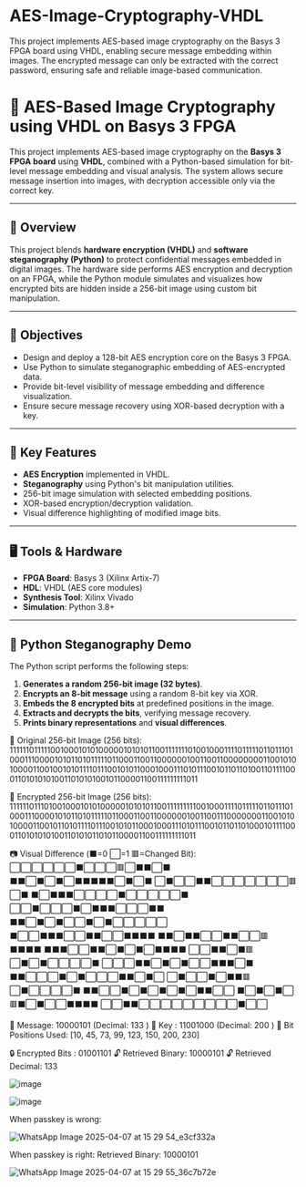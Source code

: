 # AES-Image-Cryptography-VHDL
This project implements AES-based image cryptography on the Basys 3 FPGA board using VHDL, enabling secure message embedding within images. The encrypted message can only be extracted with the correct password, ensuring safe and reliable image-based communication.

# 🔐 AES-Based Image Cryptography using VHDL on Basys 3 FPGA

This project implements AES-based image cryptography on the **Basys 3 FPGA board** using **VHDL**, combined with a Python-based simulation for bit-level message embedding and visual analysis. The system allows secure message insertion into images, with decryption accessible only via the correct key.

---

## 📌 Overview

This project blends **hardware encryption (VHDL)** and **software steganography (Python)** to protect confidential messages embedded in digital images. The hardware side performs AES encryption and decryption on an FPGA, while the Python module simulates and visualizes how encrypted bits are hidden inside a 256-bit image using custom bit manipulation.

---

## 🎯 Objectives

- Design and deploy a 128-bit AES encryption core on the Basys 3 FPGA.
- Use Python to simulate steganographic embedding of AES-encrypted data.
- Provide bit-level visibility of message embedding and difference visualization.
- Ensure secure message recovery using XOR-based decryption with a key.

---

## 🧩 Key Features

- **AES Encryption** implemented in VHDL.
- **Steganography** using Python's bit manipulation utilities.
- 256-bit image simulation with selected embedding positions.
- XOR-based encryption/decryption validation.
- Visual difference highlighting of modified image bits.

---

## 🖥️ Tools & Hardware

- **FPGA Board**: Basys 3 (Xilinx Artix-7)
- **HDL**: VHDL (AES core modules)
- **Synthesis Tool**: Xilinx Vivado
- **Simulation**: Python 3.8+

---

## 🧪 Python Steganography Demo

The Python script performs the following steps:
1. **Generates a random 256-bit image (32 bytes)**.
2. **Encrypts an 8-bit message** using a random 8-bit key via XOR.
3. **Embeds the 8 encrypted bits** at predefined positions in the image.
4. **Extracts and decrypts the bits**, verifying message recovery.
5. **Prints binary representations** and **visual differences**.





🧾 Original 256-bit Image (256 bits):
1111110111110010001010100000101010110011111110100100011110111110110111010001110000101011010111110110001100110000001001100110000000011001010100001100100101011110111001010110001000111010111001011011010011011110001101010101001101010100101100001100111111111011

🧾 Encrypted 256-bit Image (256 bits):
1111110111010010001010100000101010110011111111100100011110111110110111010001110000101011010111110110001100110000001001100111000000011001010100001100101101011110111001010110001000111010111001011011010001011110001101010101001101010110101100001100111111111011

📷 Visual Difference (⬛=0 ⬜=1 🟥=Changed Bit):
⬜⬜⬜⬜⬜⬜⬛⬜⬜⬜🟥⬜⬛⬛⬜⬛
⬛⬛⬜⬛⬜⬛⬜⬛⬛⬛⬛⬛⬜⬛⬜⬛
⬜⬛⬜⬜⬛⬛⬜⬜⬜⬜⬜⬜⬜🟥⬜⬛
⬛⬜⬛⬛⬛⬜⬜⬜⬜⬛⬜⬜⬜⬜⬜⬛
⬜⬜⬛⬜⬜⬜⬛⬜⬛⬛⬛⬜⬜⬜⬛⬛
⬛⬛⬜⬛⬜⬛⬜⬜⬛⬜⬛⬜⬜⬜⬜⬜
⬛⬜⬜⬛⬛⬛⬜⬜⬛⬛⬜⬜⬛⬛⬛⬛
⬛⬛⬜⬛⬛⬜⬜⬛⬛⬜⬜🟥⬛⬛⬛⬛
⬛⬛⬛⬜⬜⬛⬛⬜⬛⬜⬛⬜⬛⬛⬛⬛
⬜⬜⬛⬛⬜⬛🟥⬜⬛⬜⬛⬜⬜⬜⬜⬛
⬜⬜⬜⬛⬛⬜⬛⬜⬛⬜⬜⬛⬛⬛⬜⬛
⬛⬛⬜⬜⬜⬛⬜⬛⬜⬜⬜⬛⬛⬜⬛⬜
⬜⬛⬜⬜⬛⬜⬛⬛🟥⬜⬛⬜⬜⬜⬜⬛
⬛⬛⬜⬜⬛⬜⬛⬜⬛⬜⬛⬜⬛⬛⬜⬜
⬛⬜⬛⬜⬛⬜🟥⬛⬜⬛⬜⬜⬛⬛⬛⬛
⬜⬜⬛⬛⬜⬜⬜⬜⬜⬜⬜⬜⬜⬛⬜⬜

📝 Message: 10000101 (Decimal: 133 )
🔑 Key    : 11001000 (Decimal: 200 )
📌 Bit Positions Used: [10, 45, 73, 99, 123, 150, 200, 230]

🔒 Encrypted Bits  : 01001101
🔓 Retrieved Binary: 10000101
🔓 Retrieved Decimal: 133



![image](https://github.com/user-attachments/assets/c300abc0-2c7f-487c-9e04-ab583078c1de)



![image](https://github.com/user-attachments/assets/ca965c48-d6cb-4b13-95a1-5d3931906907)

When passkey is wrong:

![WhatsApp Image 2025-04-07 at 15 29 54_e3cf332a](https://github.com/user-attachments/assets/a778c88f-c53d-48f7-8976-edd7be32f232)

When passkey is right:
Retrieved Binary: 10000101

![WhatsApp Image 2025-04-07 at 15 29 55_36c7b72e](https://github.com/user-attachments/assets/884bbbbe-8e5e-4691-a617-fd9324cc4241)

